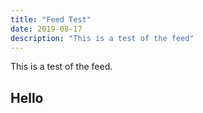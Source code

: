 ```yaml
---
title: "Feed Test"
date: 2019-08-17
description: "This is a test of the feed"
---
```

This is a test of the feed.

## Hello